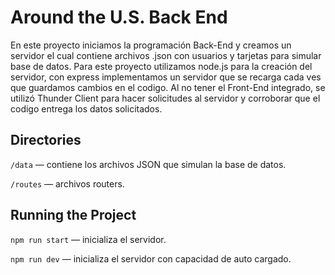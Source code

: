 # Around the U.S. Back End

En este proyecto iniciamos la programación Back-End y creamos un servidor el cual contiene archivos .json con usuarios y tarjetas para simular base de datos.
Para este proyecto utilizamos node.js para la creación del servidor, con express implementamos un servidor que se recarga cada ves que guardamos cambios en el codigo.
Al no tener el Front-End integrado, se utilizó Thunder Client para hacer solicitudes al servidor y corroborar que el codigo entrega los datos solicitados.

## Directories

`/data` — contiene los archivos JSON que simulan la base de datos.

`/routes` — archivos routers.

## Running the Project

`npm run start` — inicializa el servidor.

`npm run dev` — inicializa el servidor con capacidad de auto cargado.

